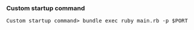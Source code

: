 ### Custom startup command
<pre class="terminal">
Custom startup command> bundle exec ruby main.rb -p $PORT 
</pre>
